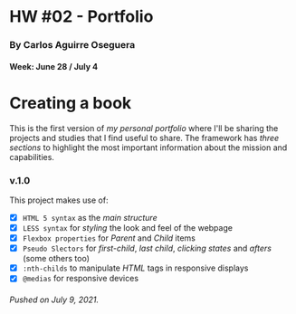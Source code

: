 # HW #02 - Portfolio
### By Carlos Aguirre Oseguera
#### Week: June 28 / July 4

# Creating a book

This is the first version of *my personal portfolio* where I'll be sharing the projects and studies that I find
useful to share. The framework has *three sections* to highlight the most important information about the mission and
capabilities. 

### v.1.0

This project makes use of:

- [x] `HTML 5 syntax` as the *main structure*
- [x] `LESS syntax` for *styling* the look and feel of the webpage
- [x] `Flexbox properties` for *Parent* and *Child* items
- [x] `Pseudo Slectors` for *first-child*, *last child*, *clicking states* and *afters* (some others too)
- [x] `:nth-childs` to manipulate *HTML* tags in responsive displays
- [x] `@medias` for responsive devices

###### Pushed on July 9, 2021. 